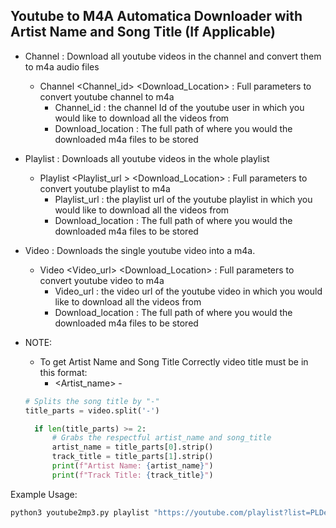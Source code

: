 ## **Youtube to M4A Automatica Downloader with Artist Name and Song Title (If Applicable)**
- Channel : Download all youtube videos in the channel and convert them to m4a audio files
    - Channel <Channel_id> <Download_Location> : Full parameters to convert youtube channel to m4a
        - Channel_id : the channel Id of the youtube user in which you would like to download all the videos from
        - Download_location : The full path of where you would the downloaded m4a files to be stored 
- Playlist : Downloads all youtube videos in the whole playlist
  - Playlist <Playlist_url > <Download_Location> : Full parameters to convert youtube playlist to m4a
      - Playlist_url : the playlist url of the youtube playlist in which you would like to download all the videos from
      - Download_location : The full path of where you would the downloaded m4a files to be stored 
- Video : Downloads the single youtube video into a m4a. 
  - Video <Video_url> <Download_Location> : Full parameters to convert youtube video to m4a
      - Video_url : the video url of the youtube video in which you would like to download all the videos from
      - Download_location : The full path of where you would the downloaded m4a files to be stored
   

- NOTE:
  - To get Artist Name and Song Title Correctly video title must be in this format:
    - <Artist_name> - <song-title>
  ```python
  # Splits the song title by "-" 
  title_parts = video.split('-')

    if len(title_parts) >= 2:
        # Grabs the respectful artist_name and song_title 
        artist_name = title_parts[0].strip()
        track_title = title_parts[1].strip()
        print(f"Artist Name: {artist_name}")
        print(f"Track Title: {track_title}")
  ```
  

Example Usage: 
  ```bash
python3 youtube2mp3.py playlist "https://youtube.com/playlist?list=PLDeX5vvsDEZ4G02MZ7iYNW2-5kDlUMyqm&si=0l7GrXRi52P5PCK4" "C:\\Users\\garfi\\Music\\"
```
